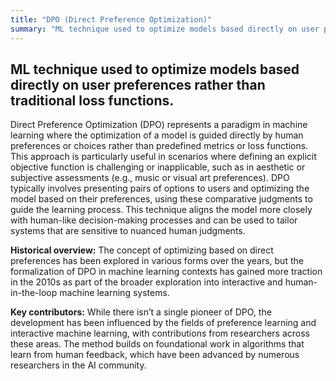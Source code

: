 ```yaml
---
title: "DPO (Direct Preference Optimization)"
summary: "ML technique used to optimize models based directly on user preferences rather than traditional loss functions."
---
```


## ML technique used to optimize models based directly on user preferences rather than traditional loss functions.

Direct Preference Optimization (DPO) represents a paradigm in machine learning where the optimization of a model is guided directly by human preferences or choices rather than predefined metrics or loss functions. This approach is particularly useful in scenarios where defining an explicit objective function is challenging or inapplicable, such as in aesthetic or subjective assessments (e.g., music or visual art preferences). DPO typically involves presenting pairs of options to users and optimizing the model based on their preferences, using these comparative judgments to guide the learning process. This technique aligns the model more closely with human-like decision-making processes and can be used to tailor systems that are sensitive to nuanced human judgments.

**Historical overview:** The concept of optimizing based on direct preferences has been explored in various forms over the years, but the formalization of DPO in machine learning contexts has gained more traction in the 2010s as part of the broader exploration into interactive and human-in-the-loop machine learning systems.

**Key contributors:** While there isn’t a single pioneer of DPO, the development has been influenced by the fields of preference learning and interactive machine learning, with contributions from researchers across these areas. The method builds on foundational work in algorithms that learn from human feedback, which have been advanced by numerous researchers in the AI community.

